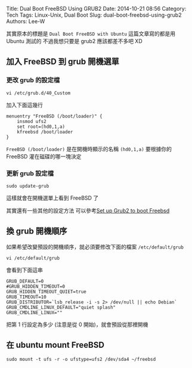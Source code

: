 Title: Dual Boot FreeBSD Using GRUB2
Date: 2014-10-21 08:56
Category: Tech
Tags: Linux-Unix, Dual Boot
Slug: dual-boot-freebsd-using-grub2
Authors: Lee-W

其實原本的標題是 `Dual Boot FreeBSD with Ubuntu`
這篇文章寫的都是用 Ubuntu 測試的
不過我想只要是 grub2 應該都差不多吧 XD

<!--more-->

## 加入 FreeBSD 到 grub 開機選單

### 更改 grub 的設定檔

```shell
vi /etc/grub.d/40_Custom
```

加入下面這幾行

```text
menuentry "FreeBSD (/boot/loader)" {
    insmod ufs2
    set root=(hd0,1,a)
    kfreebsd /boot/loader
}
```

`FreeBSD (/boot/loader)` 是在開機時顯示的名稱
`(hd0,1,a)` 要根據你的 FreeBSD 灌在磁碟的哪一塊決定

### 更新 grub 設定檔

```shell
sudo update-grub
```

這樣就會在開機選單上看到 FreeBSD 了

其實還有一些其他的設定方法
可以參考[Set up Grub2 to boot Freebsd](http://unix.stackexchange.com/questions/16886/set-up-grub2-to-boot-freebsd-using-either-ubuntu-tools-or-liveusb-to-find-what-p)

## 換 grub 開機順序

如果希望改變預設的開機順序，就必須要修改下面的檔案 `/etc/default/grub`

```shell
vi /etc/default/grub
```

會看到下面這串

```text
GRUB_DEFAULT=0
#GRUB_HIDDEN_TIMEOUT=0
GRUB_HIDDEN_TIMEOUT_QUIET=true
GRUB_TIMEOUT=10
GRUB_DISTRIBUTOR=`lsb_release -i -s 2> /dev/null || echo Debian`
GRUB_CMDLINE_LINUX_DEFAULT="quiet splash"
GRUB_CMDLINE_LINUX=""
```

把第 1 行設定為多少 (注意是從 0 開始)，就會預設從那裡開機

## 在 ubuntu mount FreeBSD

```shell
sudo mount -t ufs -r -o ufstype=ufs2 /dev/sda4 ~/freebsd
```
